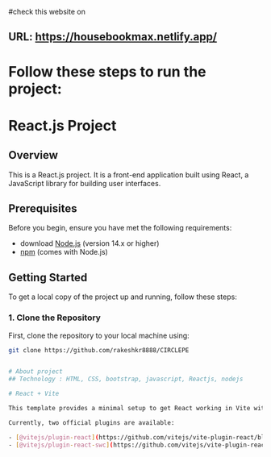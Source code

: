 #check this website on
## URL: https://housebookmax.netlify.app/

# Follow these steps to run the project:
# React.js Project



## Overview

This is a React.js project. It is a front-end application built using React, a JavaScript library for building user interfaces.

## Prerequisites

Before you begin, ensure you have met the following requirements:
- download [Node.js](https://nodejs.org/) (version 14.x or higher)
- [npm](https://www.npmjs.com/) (comes with Node.js)

## Getting Started

To get a local copy of the project up and running, follow these steps:

### 1. Clone the Repository

First, clone the repository to your local machine using:

```bash
git clone https://github.com/rakeshkr8888/CIRCLEPE


# About project
## Technology : HTML, CSS, bootstrap, javascript, Reactjs, nodejs

# React + Vite

This template provides a minimal setup to get React working in Vite with HMR and some ESLint rules.

Currently, two official plugins are available:

- [@vitejs/plugin-react](https://github.com/vitejs/vite-plugin-react/blob/main/packages/plugin-react/README.md) uses [Babel](https://babeljs.io/) for Fast Refresh
- [@vitejs/plugin-react-swc](https://github.com/vitejs/vite-plugin-react-swc) uses [SWC](https://swc.rs/) for Fast Refresh
